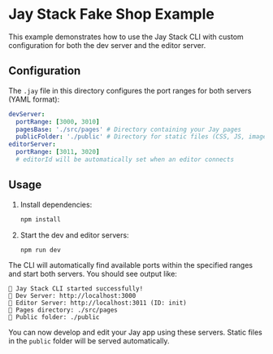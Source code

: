 # Jay Stack Fake Shop Example

This example demonstrates how to use the Jay Stack CLI with custom configuration for both the dev server and the editor server.

## Configuration

The `.jay` file in this directory configures the port ranges for both servers (YAML format):

```yaml
devServer:
  portRange: [3000, 3010]
  pagesBase: './src/pages' # Directory containing your Jay pages
  publicFolder: './public' # Directory for static files (CSS, JS, images, etc.)
editorServer:
  portRange: [3011, 3020]
  # editorId will be automatically set when an editor connects
```

## Usage

1. Install dependencies:
   ```bash
   npm install
   ```
2. Start the dev and editor servers:
   ```bash
   npm run dev
   ```

The CLI will automatically find available ports within the specified ranges and start both servers. You should see output like:

```
🚀 Jay Stack CLI started successfully!
📱 Dev Server: http://localhost:3000
🎨 Editor Server: http://localhost:3011 (ID: init)
📁 Pages directory: ./src/pages
📁 Public folder: ./public
```

You can now develop and edit your Jay app using these servers. Static files in the `public` folder will be served automatically.
